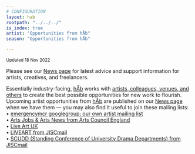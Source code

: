 ```yaml
---
# CONFIGURATION
layout: hab
rootpath: "../../../"
is_index: true
artist: "Opportunities from hÅb"
season: "Opportunities from hÅb"

---
```

<small>Updated 18 Nov 2022</small>        
        
Please see our [News page](/news/#artists) for latest advice and support information for artists, creatives, and freelancers.         
         
Essentially industry-facing, [hÅb](/hab) works with [artists, colleagues, venues, and others](/hab/partners) to create the best possible opportunities for new work to flourish. Upcoming artist opportunities from [hÅb](/hab) are published on our [News page](/news/#artists) when we have them — you may also find it useful to join these mailing lists:         
• [emergencymcr googlegroup: our own artist mailing list](/hab/emergencymcr)         
• <a href="http://artsjobs.org.uk/subscribe" target="_blank">Arts Jobs & Arts News from Arts Council England</a>        
• <a href="http://liveartuk.org/pages/sign-up" target="_blank">Live Art UK</a>         
• <a href="http://jiscmail.ac.uk/cgi-bin/webadmin?A0=LIVEART" target="_blank">LIVEART from JISCmail</a>         
• <a href="http://jiscmail.ac.uk/cgi-bin/webadmin?A0=SCUDD" target="_blank">SCUDD (Standing Conference of University Drama Departments) from JISCmail</a>
